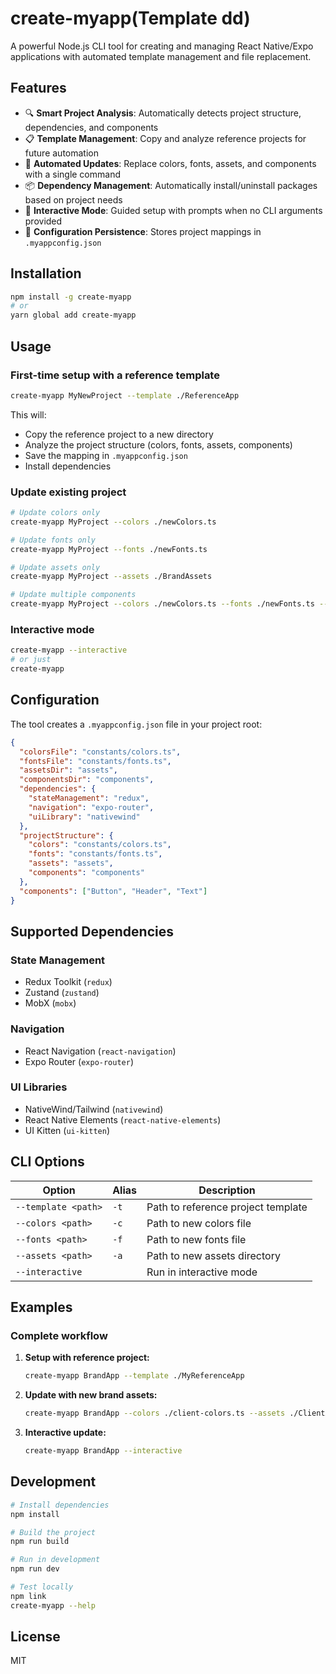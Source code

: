 # create-myapp(Template dd)

A powerful Node.js CLI tool for creating and managing React Native/Expo applications with automated template management and file replacement.

## Features

- 🔍 **Smart Project Analysis**: Automatically detects project structure, dependencies, and components
- 📋 **Template Management**: Copy and analyze reference projects for future automation
- 🔄 **Automated Updates**: Replace colors, fonts, assets, and components with a single command
- 📦 **Dependency Management**: Automatically install/uninstall packages based on project needs
- 🎯 **Interactive Mode**: Guided setup with prompts when no CLI arguments provided
- 🔧 **Configuration Persistence**: Stores project mappings in `.myappconfig.json`

## Installation

```bash
npm install -g create-myapp
# or
yarn global add create-myapp
```

## Usage

### First-time setup with a reference template

```bash
create-myapp MyNewProject --template ./ReferenceApp
```

This will:

- Copy the reference project to a new directory
- Analyze the project structure (colors, fonts, assets, components)
- Save the mapping in `.myappconfig.json`
- Install dependencies

### Update existing project

```bash
# Update colors only
create-myapp MyProject --colors ./newColors.ts

# Update fonts only
create-myapp MyProject --fonts ./newFonts.ts

# Update assets only
create-myapp MyProject --assets ./BrandAssets

# Update multiple components
create-myapp MyProject --colors ./newColors.ts --fonts ./newFonts.ts --assets ./BrandAssets
```

### Interactive mode

```bash
create-myapp --interactive
# or just
create-myapp
```

## Configuration

The tool creates a `.myappconfig.json` file in your project root:

```json
{
  "colorsFile": "constants/colors.ts",
  "fontsFile": "constants/fonts.ts",
  "assetsDir": "assets",
  "componentsDir": "components",
  "dependencies": {
    "stateManagement": "redux",
    "navigation": "expo-router",
    "uiLibrary": "nativewind"
  },
  "projectStructure": {
    "colors": "constants/colors.ts",
    "fonts": "constants/fonts.ts",
    "assets": "assets",
    "components": "components"
  },
  "components": ["Button", "Header", "Text"]
}
```

## Supported Dependencies

### State Management

- Redux Toolkit (`redux`)
- Zustand (`zustand`)
- MobX (`mobx`)

### Navigation

- React Navigation (`react-navigation`)
- Expo Router (`expo-router`)

### UI Libraries

- NativeWind/Tailwind (`nativewind`)
- React Native Elements (`react-native-elements`)
- UI Kitten (`ui-kitten`)

## CLI Options

| Option              | Alias | Description                        |
| ------------------- | ----- | ---------------------------------- |
| `--template <path>` | `-t`  | Path to reference project template |
| `--colors <path>`   | `-c`  | Path to new colors file            |
| `--fonts <path>`    | `-f`  | Path to new fonts file             |
| `--assets <path>`   | `-a`  | Path to new assets directory       |
| `--interactive`     |       | Run in interactive mode            |

## Examples

### Complete workflow

1. **Setup with reference project:**

   ```bash
   create-myapp BrandApp --template ./MyReferenceApp
   ```

2. **Update with new brand assets:**

   ```bash
   create-myapp BrandApp --colors ./client-colors.ts --assets ./ClientAssets
   ```

3. **Interactive update:**
   ```bash
   create-myapp BrandApp --interactive
   ```

## Development

```bash
# Install dependencies
npm install

# Build the project
npm run build

# Run in development
npm run dev

# Test locally
npm link
create-myapp --help
```

## License

MIT

